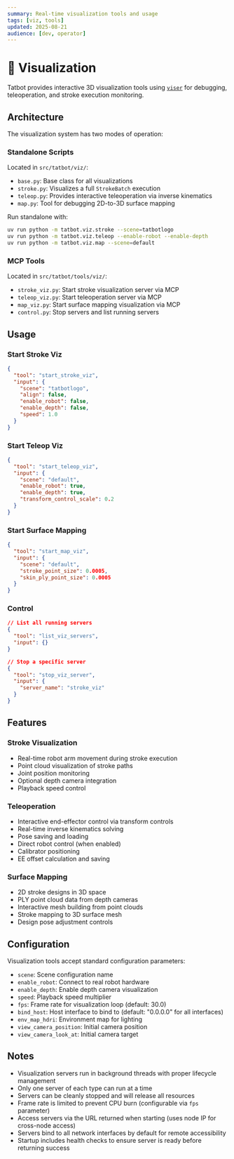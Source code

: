 ```yaml
---
summary: Real-time visualization tools and usage
tags: [viz, tools]
updated: 2025-08-21
audience: [dev, operator]
---
```


# 📱 Visualization

Tatbot provides interactive 3D visualization tools using [`viser`](https://github.com/nerfstudio-project/viser) for debugging, teleoperation, and stroke execution monitoring.

## Architecture

The visualization system has two modes of operation:

### Standalone Scripts
Located in `src/tatbot/viz/`:
- `base.py`: Base class for all visualizations
- `stroke.py`: Visualizes a full `StrokeBatch` execution
- `teleop.py`: Provides interactive teleoperation via inverse kinematics
- `map.py`: Tool for debugging 2D-to-3D surface mapping

Run standalone with:
```bash
uv run python -m tatbot.viz.stroke --scene=tatbotlogo
uv run python -m tatbot.viz.teleop --enable-robot --enable-depth
uv run python -m tatbot.viz.map --scene=default
```

### MCP Tools
Located in `src/tatbot/tools/viz/`:
- `stroke_viz.py`: Start stroke visualization server via MCP
- `teleop_viz.py`: Start teleoperation server via MCP
- `map_viz.py`: Start surface mapping visualization via MCP
- `control.py`: Stop servers and list running servers

## Usage

### Start Stroke Viz
```json
{
  "tool": "start_stroke_viz",
  "input": {
    "scene": "tatbotlogo",
    "align": false,
    "enable_robot": false,
    "enable_depth": false,
    "speed": 1.0
  }
}
```

### Start Teleop Viz
```json
{
  "tool": "start_teleop_viz",
  "input": {
    "scene": "default",
    "enable_robot": true,
    "enable_depth": true,
    "transform_control_scale": 0.2
  }
}
```

### Start Surface Mapping
```json
{
  "tool": "start_map_viz",
  "input": {
    "scene": "default",
    "stroke_point_size": 0.0005,
    "skin_ply_point_size": 0.0005
  }
}
```

### Control
```json
// List all running servers
{
  "tool": "list_viz_servers",
  "input": {}
}

// Stop a specific server
{
  "tool": "stop_viz_server",
  "input": {
    "server_name": "stroke_viz"
  }
}
```

## Features

### Stroke Visualization
- Real-time robot arm movement during stroke execution
- Point cloud visualization of stroke paths
- Joint position monitoring
- Optional depth camera integration
- Playback speed control

### Teleoperation
- Interactive end-effector control via transform controls
- Real-time inverse kinematics solving
- Pose saving and loading
- Direct robot control (when enabled)
- Calibrator positioning
- EE offset calculation and saving

### Surface Mapping
- 2D stroke designs in 3D space
- PLY point cloud data from depth cameras
- Interactive mesh building from point clouds
- Stroke mapping to 3D surface mesh
- Design pose adjustment controls

## Configuration

Visualization tools accept standard configuration parameters:
- `scene`: Scene configuration name
- `enable_robot`: Connect to real robot hardware
- `enable_depth`: Enable depth camera visualization
- `speed`: Playback speed multiplier
- `fps`: Frame rate for visualization loop (default: 30.0)
- `bind_host`: Host interface to bind to (default: "0.0.0.0" for all interfaces)
- `env_map_hdri`: Environment map for lighting
- `view_camera_position`: Initial camera position
- `view_camera_look_at`: Initial camera target

## Notes

- Visualization servers run in background threads with proper lifecycle management
- Only one server of each type can run at a time
- Servers can be cleanly stopped and will release all resources
- Frame rate is limited to prevent CPU burn (configurable via `fps` parameter)
- Access servers via the URL returned when starting (uses node IP for cross-node access)
- Servers bind to all network interfaces by default for remote accessibility
- Startup includes health checks to ensure server is ready before returning success
